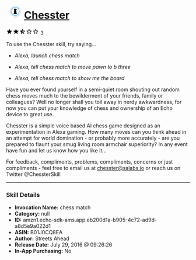 # &nbsp;<img src="skill_icon" alt="Chesster icon" width="36"> [Chesster](http://alexa.amazon.com/#skills/amzn1.echo-sdk-ams.app.eb200d1a-b905-4c72-ad9d-a8d5e9a022d1)
![2.4 stars](../../images/ic_star_black_18dp_1x.png)![2.4 stars](../../images/ic_star_black_18dp_1x.png)![2.4 stars](../../images/ic_star_half_black_18dp_1x.png)![2.4 stars](../../images/ic_star_border_black_18dp_1x.png)![2.4 stars](../../images/ic_star_border_black_18dp_1x.png) 3

To use the Chesster skill, try saying...

* *Alexa, launch chess match*

* *Alexa, tell chess match to move pawn to b three*

* *Alexa, tell chess match to show me the board*

Have you ever found yourself in a semi-quiet room shouting out random chess moves much to the bewilderment of your friends, family or colleagues? Well no longer shall you toil away in nerdy awkwardness, for now you can put your knowledge of chess and ownership of an Echo device to great use.

Chesster is a simple voice based AI chess game designed as an experimentation in Alexa gaming.  How many moves can you think ahead in an attempt for world domination - or probably more accurately - are you prepared to flaunt your smug living room armchair superiority?  In any event have fun and let us know how you like it...

For feedback, compliments, problems, compliments, concerns or just compliments -  feel free to email us at chesster@salabs.io or reach us on Twitter @ChessterSkill

***

### Skill Details

* **Invocation Name:** chess match
* **Category:** null
* **ID:** amzn1.echo-sdk-ams.app.eb200d1a-b905-4c72-ad9d-a8d5e9a022d1
* **ASIN:** B01J0CQ8EA
* **Author:** Streets Ahead
* **Release Date:** July 29, 2016 @ 09:26:26
* **In-App Purchasing:** No
